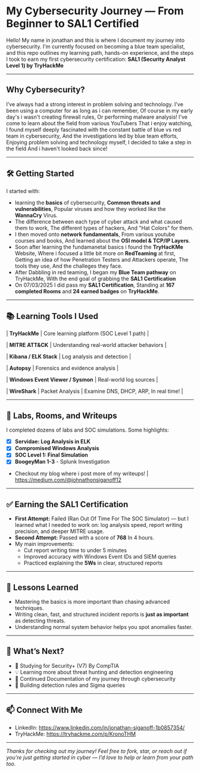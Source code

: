 # My Cybersecurity Journey — From Beginner to SAL1 Certified

Hello! My name in jonathan and this is where I document my journey into cybersecurity. I'm currently focused on becoming a blue team specialist,
and this repo outlines my learning path, hands-on experience, and the steps I took to earn my first cybersecurity certification: **SAL1 (Security Analyst Level 1) by TryHackMe**

---

## Why Cybersecurity?

I’ve always had a strong interest in problem solving and technology. I've been using a computer for as long as i can remember, Of course in my early day's i wasn't creating firewall rules, Or performing malware analysis! I've come to learn about the field from various
YouTubers That i enjoy watching, I found myself deeply fascinated with the constant battle of blue vs red team in cybersecurity, And the investigations led by blue team efforts, Enjoying problem solving and technology myself, I decided to take a step in the field
And i haven't looked back since!

---

## 🛠️ Getting Started

I started with:
- learning the **basics** of cybersecurity, **Common threats and vulnerabilities**, Popular viruses and how they worked like the **WannaCry** Virus.
- The difference between each type of cyber attack and what caused them to work, The different types of hackers, And "Hat Colors" for them.
- I then moved onto **network fundamentals**, From various youtube courses and books, And learned about the **OSI model & TCP/IP Layers**.
- Soon after learning the fundamanetal basics i found the **TryHacKMe** Website, Where i focused a little bit more on **RedTeaming** at first, Getting an idea
of how Penetration Testers and Attackers operate, The tools they use, And the challeges they face.
- After Dabbling in red teaming, I began my **Blue Team pathway** on TryHackMe, With the end goal of grabbing the **SAL1 Certification**
- On 07/03/2025 I did pass my **SAL1 Certification**, Standing at **167 completed Rooms** and **24 earned badges** on **TryHackMe**.

---

## 📚 Learning Tools I Used

| **TryHackMe** | Core learning platform (SOC Level 1 path) |

| **MITRE ATT&CK** | Understanding real-world attacker behaviors |

| **Kibana / ELK Stack** | Log analysis and detection |

| **Autopsy** | Forensics and evidence analysis |

| **Windows Event Viewer / Sysmon** | Real-world log sources |

| **WireShark** | Packet Analysis | Examine DNS, DHCP, ARP, In real time! |

---

## 🧪 Labs, Rooms, and Writeups

I completed dozens of labs and SOC simulations. Some highlights:
- [x] **Servidae: Log Analysis in ELK**
- [x] **Compromised Windows Analysis**
- [x] **SOC Level 1: Final Simulation**
- [x] **BoogeyMan 1-3** - Splunk Investigation
- Checkout my blog where i post more of my writeups! | https://medium.com/@johnathonsiganoff12

---

## ✅ Earning the SAL1 Certification

- **First Attempt:** Failed (Ran Out Of Time For The SOC Simulator) — but I learned what I needed to work on: log analysis speed, report writing precision, and deeper MITRE usage.
- **Second Attempt:** Passed with a score of **768** In 4 hours.
- My main improvements:
  - Cut report writing time to under 5 minutes
  - Improved accuracy with Windows Event IDs and SIEM queries
  - Practiced explaining the **5Ws** in clear, structured reports

---

## 🧠 Lessons Learned

- Mastering the basics is more important than chasing advanced techniques.
- Writing clean, fast, and structured incident reports is **just as important** as detecting threats.
- Understanding normal system behavior helps you spot anomalies faster.

---

## 🎯 What’s Next?

- 🔐 Studying for Security+ (V7) By CompTIA
- 💡 Learning more about threat hunting and detection engineering
- 📘 Continued Documentation of my journey through cybersecurity
- 🔎 Building detection rules and Sigma queries

---

## 📫 Connect With Me

- LinkedIn: https://www.linkedin.com/in/jonathan-siganoff-1b0857354/
- TryHackMe: https://tryhackme.com/p/KronoTHM

---

*Thanks for checking out my journey! Feel free to fork, star, or reach out if you're just getting started in cyber — I’d love to help or learn from your path too.*
